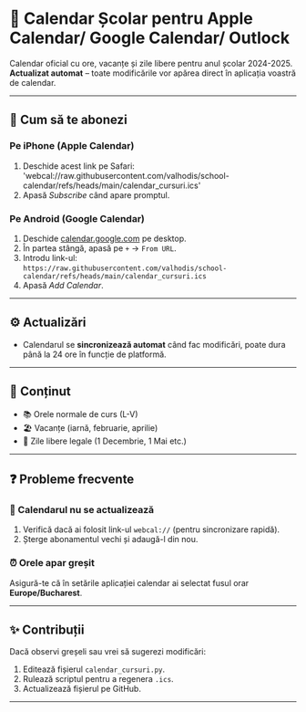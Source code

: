 # 📅 Calendar Școlar pentru Apple Calendar/ Google Calendar/ Outlock

Calendar oficial cu ore, vacanțe și zile libere pentru anul școlar 2024-2025.  
**Actualizat automat** – toate modificările vor apărea direct în aplicația voastră de calendar.

---

## 📲 Cum să te abonezi
### **Pe iPhone (Apple Calendar)**
1. Deschide acest link pe Safari:  
   'webcal://raw.githubusercontent.com/valhodis/school-calendar/refs/heads/main/calendar_cursuri.ics'
2. Apasă *Subscribe* când apare promptul.

### **Pe Android (Google Calendar)**
1. Deschide [calendar.google.com](https://calendar.google.com) pe desktop.
2. În partea stângă, apasă pe `+` → `From URL`.
3. Introdu link-ul:  
   `https://raw.githubusercontent.com/valhodis/school-calendar/refs/heads/main/calendar_cursuri.ics`  
4. Apasă *Add Calendar*.

---

## ⚙️ Actualizări
- Calendarul se **sincronizează automat** când fac modificări, poate dura până la 24 ore în funcție de platformă.

---

## 📅 Conținut
- 📚 Orele normale de curs (L-V)
- 🏖️ Vacanțe (iarnă, februarie, aprilie)
- 🎉 Zile libere legale (1 Decembrie, 1 Mai etc.)

---

## ❓ Probleme frecvente
### 🔄 Calendarul nu se actualizează
1. Verifică dacă ai folosit link-ul `webcal://` (pentru sincronizare rapidă).  
2. Șterge abonamentul vechi și adaugă-l din nou.

### ⏰ Orele apar greșit
Asigură-te că în setările aplicației calendar ai selectat fusul orar **Europe/Bucharest**.

---

## ✨ Contribuții
Dacă observi greșeli sau vrei să sugerezi modificări:  
1. Editează fișierul `calendar_cursuri.py`.  
2. Rulează scriptul pentru a regenera `.ics`.  
3. Actualizează fișierul pe GitHub.

---
